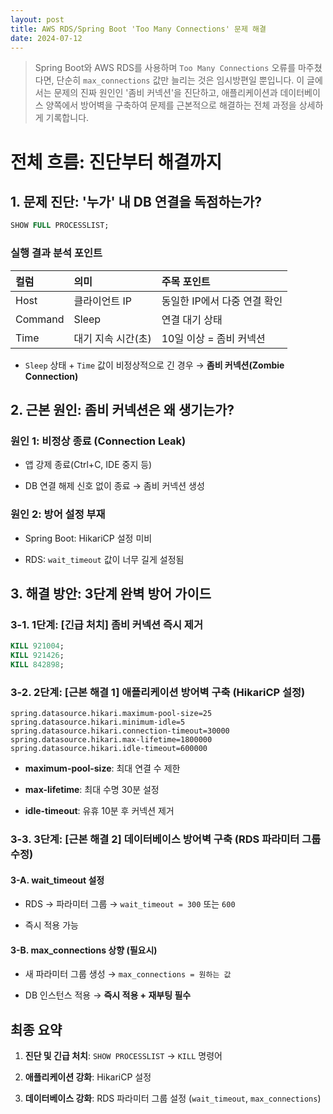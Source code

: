 ```yaml
---
layout: post  
title: AWS RDS/Spring Boot 'Too Many Connections' 문제 해결 
date: 2024-07-12
---
```


> Spring Boot와 AWS RDS를 사용하며 `Too Many Connections` 오류를 마주쳤다면, 단순히 `max_connections` 값만 늘리는 것은 임시방편일 뿐입니다. 이 글에서는 문제의 진짜 원인인 '좀비 커넥션'을 진단하고, 애플리케이션과 데이터베이스 양쪽에서 방어벽을 구축하여 문제를 근본적으로 해결하는 전체 과정을 상세하게 기록합니다.


# 전체 흐름: 진단부터 해결까지


## 1. 문제 진단: '누가' 내 DB 연결을 독점하는가?

```sql
SHOW FULL PROCESSLIST;
```

### 실행 결과 분석 포인트

|컬럼|의미|주목 포인트|
|:--|:--|:--|
|Host|클라이언트 IP|동일한 IP에서 다중 연결 확인|
|Command|Sleep|연결 대기 상태|
|Time|대기 지속 시간(초)|10일 이상 = 좀비 커넥션|

- `Sleep` 상태 + `Time` 값이 비정상적으로 긴 경우 → **좀비 커넥션(Zombie Connection)**


## 2. 근본 원인: 좀비 커넥션은 왜 생기는가?

### 원인 1: 비정상 종료 (Connection Leak)

- 앱 강제 종료(Ctrl+C, IDE 중지 등)
    
- DB 연결 해제 신호 없이 종료 → 좀비 커넥션 생성
    

### 원인 2: 방어 설정 부재

- Spring Boot: HikariCP 설정 미비
    
- RDS: `wait_timeout` 값이 너무 길게 설정됨
    

## 3. 해결 방안: 3단계 완벽 방어 가이드

### 3-1. 1단계: [긴급 처치] 좀비 커넥션 즉시 제거

```sql
KILL 921004;
KILL 921426;
KILL 842898;
```

### 3-2. 2단계: [근본 해결 1] 애플리케이션 방어벽 구축 (HikariCP 설정)

```properties
spring.datasource.hikari.maximum-pool-size=25
spring.datasource.hikari.minimum-idle=5
spring.datasource.hikari.connection-timeout=30000
spring.datasource.hikari.max-lifetime=1800000
spring.datasource.hikari.idle-timeout=600000
```

- **maximum-pool-size**: 최대 연결 수 제한
    
- **max-lifetime**: 최대 수명 30분 설정
    
- **idle-timeout**: 유휴 10분 후 커넥션 제거
    

### 3-3. 3단계: [근본 해결 2] 데이터베이스 방어벽 구축 (RDS 파라미터 그룹 수정)

#### 3-A. wait_timeout 설정

- RDS → 파라미터 그룹 → `wait_timeout = 300` 또는 `600`
    
- 즉시 적용 가능
    

#### 3-B. max_connections 상향 (필요시)

- 새 파라미터 그룹 생성 → `max_connections = 원하는 값`
    
- DB 인스턴스 적용 → **즉시 적용 + 재부팅 필수**
    

## 최종 요약

1. **진단 및 긴급 처치**: `SHOW PROCESSLIST` → `KILL` 명령어
    
2. **애플리케이션 강화**: HikariCP 설정
    
3. **데이터베이스 강화**: RDS 파라미터 그룹 설정 (`wait_timeout`, `max_connections`)
    
